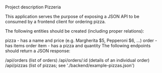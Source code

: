 Project description
Pizzeria

This application serves the purpose of exposing a JSON API to be consumed by a frontend client for ordering pizza.

The following entities should be created (including proper relations):

pizza - has a name and price (e.g. Margherita $5, Pepperoni $6, ...)
order - has items
order item - has a pizza and quantity
The following endpoints should return a JSON response:

/api/orders (list of orders)
/api/orders/:id (details of an individual order)
/api/pizzas (list of pizzas; see './backend/example-pizzas.json')